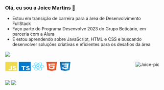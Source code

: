 ### Olá, eu sou a Joice Martins 👋

- Estou em transição de carreira para a área de Desenvolvimento FullStack
- Faço parte do Programa Desenvolve 2023 do Grupo Boticário, em parceria com a Alura 
- E estou aprendendo sobre JavaScript, HTML e CSS e buscando desenvolver soluções criativas e eficientes para os desafios da área

<div>
<a href="https://github.com/joicescripts/convoychat">
  <img height="150cm" align="center" src="https://github-readme-stats.vercel.app/api/top-langs/?username=joicescripts&layout=compact&theme=dark" />
</a>
</div>

<div style="display: inline_block"><br>
  <img align="center" alt="Js" height="30" width="40" src="https://raw.githubusercontent.com/devicons/devicon/master/icons/javascript/javascript-plain.svg">
  <img align="center" alt="Ts" height="30" width="40" src="https://raw.githubusercontent.com/devicons/devicon/master/icons/typescript/typescript-plain.svg">
  <img align="center" alt="React" height="30" width="40" src="https://raw.githubusercontent.com/devicons/devicon/master/icons/react/react-original.svg">
  <img align="center" alt="HTML" height="30" width="40" src="https://raw.githubusercontent.com/devicons/devicon/master/icons/html5/html5-original.svg">
  <img align="center" alt="CSS" height="30" width="40" src="https://raw.githubusercontent.com/devicons/devicon/master/icons/css3/css3-original.svg">
  <img align="right" alt="Joice-pic" height="180" src="https://cdn.discordapp.com/attachments/1102403898737688708/1102404033844617297/photo_2021-12-23_21-50-33.jpg">
</div>

##

<div>
<a href="mailto:joicemartins.dev@gmail.com" target="_blank"><img src="https://img.shields.io/badge/Gmail-D14836?style=for-the-badge&logo=gmail&logoColor=white"></a>
<a href="https://www.linkedin.com/in/joice-martins/" target="_blank"><img src="https://img.shields.io/badge/LinkedIn-0077B5?style=for-the-badge&logo=linkedin&logoColor=white"></a>
</div>

